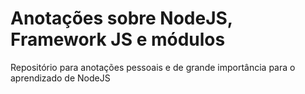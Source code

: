 # Anotações sobre NodeJS, Framework JS e módulos

Repositório para anotações pessoais e de grande importância para o aprendizado de NodeJS